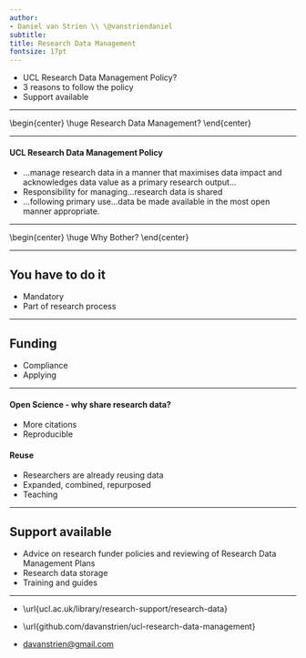 ```yaml
---
author:
- Daniel van Strien \\ \@vanstriendaniel 
subtitle: 
title: Research Data Management 
fontsize: 17pt
---
```




* UCL Research Data Management Policy?
* 3 reasons to follow the policy
* Support available 

---

\begin{center}
\huge Research Data Management?
\end{center}


---

#### UCL Research Data Management Policy 


* ...manage research data in a manner that maximises data impact and acknowledges data value as a primary research output... 
* Responsibility for managing...research data is shared  
* ...following primary use...data be made available in the most open manner appropriate. 


---

\begin{center}
\huge Why Bother?
\end{center}

---

## You have to do it

* Mandatory
* Part of research process 

---

## Funding

* Compliance
* Applying

---

#### Open Science - why share research data?

* More citations
* Reproducible 

#### Reuse 
* Researchers are already reusing data
* Expanded, combined, repurposed 
* Teaching

---

## Support available

* Advice on research funder policies and reviewing of Research Data Management Plans
* Research data storage
* Training and guides 

---

* \url{ucl.ac.uk/library/research-support/research-data}

* \url{github.com/davanstrien/ucl-research-data-management}

* davanstrien@gmail.com
